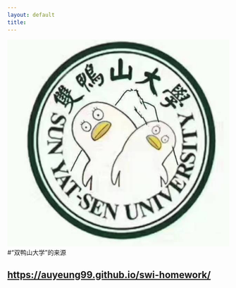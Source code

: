 ```yaml
---
layout: default
title: 
---
```

![](images/d.jpg)
#“双鸭山大学”的来源

## https://auyeung99.github.io/swi-homework/ 